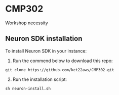 # CMP302
Workshop necessity

## Neuron SDK installation

To install Neuron SDK in your instance:

1. Run the commend below to download this repo:

```git clone https://github.com/kct22aws/CMP302.git```

2. Run the installation script:
```
sh neuron-install.sh
```